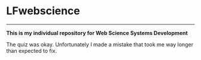 # LFwebscience

_______
**This is my individual repository for Web Science Systems Development**

The quiz was okay. Unfortunately I made a mistake that took me way longer than expected to fix.
